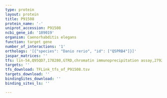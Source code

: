 ```yaml
---
type: protein
layout: protein
title: P91508
protein_name: '-'
uniprot_accession: P91508
ncbi_gene_id: '189019'
organism: Caenorhabditis elegans
function: target gene
number_of_interactions: '1'
orthologs: '[{"species": "Danio rerio", "id": ["Q5PRB4"]}]'
jaspar_matrices: ''
tfs: lin-54,Q95QD7,178280,GTRD,chromatin immunoprecipitation assay,27924024%5Buid%5D,No
targets: ''
tfs_download: TFLink_tfs_of_P91508.tsv
targets_download: ''
bindingSites_download: ''
binding_sites_ls: ''

---
```

